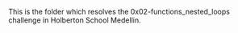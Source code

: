 This is the folder which resolves the 0x02-functions_nested_loops challenge in Holberton School Medellin.